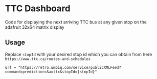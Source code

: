 
# TTC Dashboard

Code for displaying the next arriving TTC bus at any given stop on the adafruit 32x64 matrix display

## Usage

Replace `stopId` with your desired stop id which you can obtain from here `https://www.ttc.ca/routes-and-schedules`
```
url = "https://retro.umoiq.com/service/publicXMLFeed?command=predictions&a=ttc&stopId={stopId}"
```
